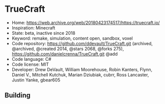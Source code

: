 # TrueCraft

- Home: https://web.archive.org/web/20180423174517/https://truecraft.io/
- Inspiration: Minecraft
- State: beta, inactive since 2018
- Keyword: remake, simulation, content open, sandbox, voxel
- Code repository: https://github.com/ddevault/TrueCraft.git (archived, @archived, @created 2014, @stars 2068, @forks 275), https://github.com/danielcrenna/TrueCraft.git @add
- Code language: C#
- Code license: MIT
- Developer: Drew DeVault, William Moorehouse, Robin Kanters, Flynn, Daniel V., Mitchell Kutchuk, Marian Dziubiak, cubrr, Ross Lancaster, Justin Yanke, gbear605

## Building
